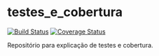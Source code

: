 # testes_e_cobertura
[![Build Status](https://travis-ci.org/LeonardoFurtado/testes_e_cobertura.svg?branch=master)](https://travis-ci.org/LeonardoFurtado/testes_e_cobertura)
[![Coverage Status](https://coveralls.io/repos/github/LeonardoFurtado/testes_e_cobertura/badge.svg?branch=develop&service=github)](https://coveralls.io/github/LeonardoFurtado/testes_e_cobertura)

Repositório para explicação de testes e cobertura.
